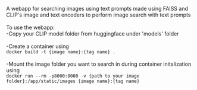 A webapp for searching images using text prompts made using FAISS and CLIP's image and text encoders to perform image search with text prompts<br><br>
To use the webapp:<br>
-Copy your CLIP model folder from huggingface under 'models' folder<br><br>
-Create a container using <br>
`docker build -t {image name}:{tag name} .`<br><br>
-Mount the image folder you want to search in during container initalization using <br>
`docker run --rm -p8000:8000 -v {path to your image folder}:/app/static/images {image name}:{tag name}`

